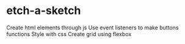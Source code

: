 # etch-a-sketch
Create html elements through js
Use event listeners to make buttons functions
Style with css
Create grid using flexbox
